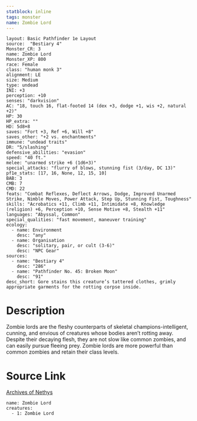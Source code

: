 ```yaml
---
statblock: inline
tags: monster
name: Zombie Lord
---
```

```statblock
layout: Basic Pathfinder 1e Layout
source:  "Bestiary 4"
Monster_CR: 3
name: Zombie Lord
Monster_XP: 800
race: Female
class: "human monk 3"
alignment: LE
size: Medium
type: undead
INI: +3
perception: +10
senses: "darkvision"
AC: "18, touch 16, flat-footed 14 (dex +3, dodge +1, wis +2, natural +2)"
HP: 30
HP_extra: ""
HD: 5d8+8
saves: "Fort +3, Ref +6, Will +8"
saves_other: "+2 vs. enchantments"
immune: "undead traits"
DR: "5/slashing"
defensive_abilities: "evasion"
speed: "40 ft."
melee: "unarmed strike +6 (1d6+3)"
special_attacks: "flurry of blows, stunning fist (3/day, DC 13)"
pf1e_stats: [17, 16, None, 12, 15, 10]
BAB: 3
CMB: 7
CMD: 22
feats: "Combat Reflexes, Deflect Arrows, Dodge, Improved Unarmed Strike, Nimble Moves, Power Attack, Step Up, Stunning Fist, Toughness"
skills: "Acrobatics +11, Climb +11, Intimidate +8, Knowledge (religion) +6, Perception +10, Sense Motive +8, Stealth +11"
languages: "Abyssal, Common"
special_qualities: "fast movement, maneuver training"
ecology:
  - name: Environment
    desc: "any"
  - name: Organisation
    desc: "solitary, pair, or cult (3-6)"
    desc: "NPC Gear"
sources:
  - name: "Bestiary 4"
    desc: "286"
  - name: "Pathfinder No. 45: Broken Moon"
    desc: "91"
desc_short: Gore stains this creature’s tattered clothes, grimly appropriate garments for the rotting corpse inside.
```
# Description
Zombie lords are the fleshy counterparts of skeletal champions-intelligent, cunning, and envious of creatures whose bodies aren’t rotting away. Despite their decaying flesh, they are not slow like common zombies, and can easily pursue fleeing prey. Zombie lords are more powerful than common zombies and retain their class levels.
# Source Link
[Archives of Nethys](https://aonprd.com/MonsterDisplay.aspx?ItemName=Zombie%20Lord)
```encounter-table
name: Zombie Lord
creatures:
  - 1: Zombie Lord
```
